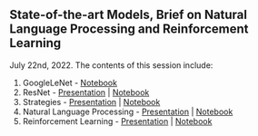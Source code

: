 ## State-of-the-art Models, Brief on Natural Language Processing and Reinforcement Learning
July 22nd, 2022.
The contents of this session include:
  1. GoogleLeNet - [Notebook](./(1)%20GoogLeNet%20Notebook.ipynb)
  2. ResNet - [Presentation](./(2)%20ResNets%20Presentation.pdf) | [Notebook](./(3)%20ResNets%20Notebook.ipynb)
  3. Strategies - [Presentation](./(4)%20Strategies%20for%20Training%20Neural%20Network%20Presentation.pdf) | [Notebook](./(5)%20Evaluating%20Metrics%20Notebook.ipynb)
  4. Natural Language Processing - [Presentation](./(6)%20Natural%20Language%20Processing%20Presentation.pdf) | [Notebook](./(7)%20Sarcasm%20Detection.ipynb)
  5. Reinforcement Learning - [Presentation](./(8)%20Reinforcement%20Learning%20Presentation.pdf) | [Notebook](./(9)%20Reinforcement%20Learning%20Notebook.ipynb)
  